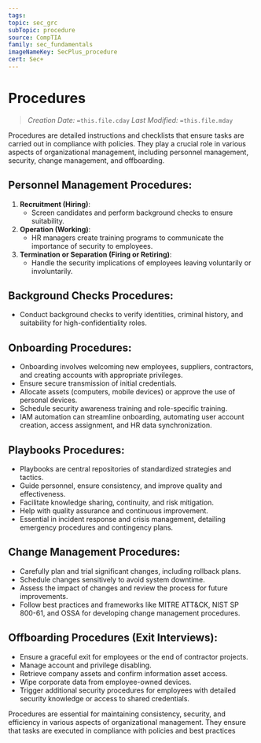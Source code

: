 ```yaml
---
tags: 
topic: sec_grc
subTopic: procedure
source: CompTIA
family: sec_fundamentals
imageNameKey: SecPlus_procedure
cert: Sec+
---
```

# Procedures
> *Creation Date:* `=this.file.cday`
> *Last Modified:* `=this.file.mday`

Procedures are detailed instructions and checklists that ensure tasks are carried out in compliance with policies. They play a crucial role in various aspects of organizational management, including personnel management, security, change management, and offboarding.

## Personnel Management Procedures:

1. **Recruitment (Hiring)**:
    - Screen candidates and perform background checks to ensure suitability.
2. **Operation (Working)**:
    - HR managers create training programs to communicate the importance of security to employees.
3. **Termination or Separation (Firing or Retiring)**:
    - Handle the security implications of employees leaving voluntarily or involuntarily.

## Background Checks Procedures:

- Conduct background checks to verify identities, criminal history, and suitability for high-confidentiality roles.

## Onboarding Procedures:

- Onboarding involves welcoming new employees, suppliers, contractors, and creating accounts with appropriate privileges.
- Ensure secure transmission of initial credentials.
- Allocate assets (computers, mobile devices) or approve the use of personal devices.
- Schedule security awareness training and role-specific training.
- IAM automation can streamline onboarding, automating user account creation, access assignment, and HR data synchronization.

## Playbooks Procedures:

- Playbooks are central repositories of standardized strategies and tactics.
- Guide personnel, ensure consistency, and improve quality and effectiveness.
- Facilitate knowledge sharing, continuity, and risk mitigation.
- Help with quality assurance and continuous improvement.
- Essential in incident response and crisis management, detailing emergency procedures and contingency plans.

## Change Management Procedures:

- Carefully plan and trial significant changes, including rollback plans.
- Schedule changes sensitively to avoid system downtime.
- Assess the impact of changes and review the process for future improvements.
- Follow best practices and frameworks like MITRE ATT&CK, NIST SP 800-61, and OSSA for developing change management procedures.

## Offboarding Procedures (Exit Interviews):

- Ensure a graceful exit for employees or the end of contractor projects.
- Manage account and privilege disabling.
- Retrieve company assets and confirm information asset access.
- Wipe corporate data from employee-owned devices.
- Trigger additional security procedures for employees with detailed security knowledge or access to shared credentials.

Procedures are essential for maintaining consistency, security, and efficiency in various aspects of organizational management. They ensure that tasks are executed in compliance with policies and best practices